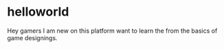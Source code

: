 # helloworld
Hey gamers
I am new on this platform want to learn the from the basics of game designings.
